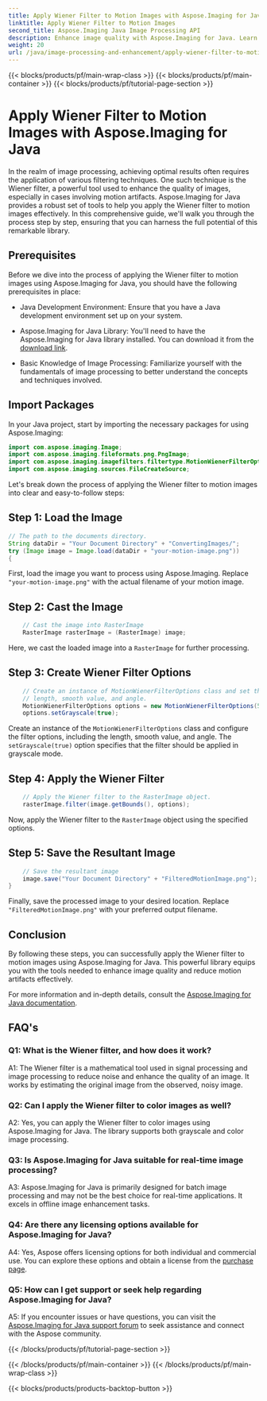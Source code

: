 ```yaml
---
title: Apply Wiener Filter to Motion Images with Aspose.Imaging for Java
linktitle: Apply Wiener Filter to Motion Images
second_title: Aspose.Imaging Java Image Processing API
description: Enhance image quality with Aspose.Imaging for Java. Learn to apply the Wiener filter to motion images step by step. Optimize your image processing.
weight: 20
url: /java/image-processing-and-enhancement/apply-wiener-filter-to-motion-images/
---
```


{{< blocks/products/pf/main-wrap-class >}}
{{< blocks/products/pf/main-container >}}
{{< blocks/products/pf/tutorial-page-section >}}

# Apply Wiener Filter to Motion Images with Aspose.Imaging for Java


In the realm of image processing, achieving optimal results often requires the application of various filtering techniques. One such technique is the Wiener filter, a powerful tool used to enhance the quality of images, especially in cases involving motion artifacts. Aspose.Imaging for Java provides a robust set of tools to help you apply the Wiener filter to motion images effectively. In this comprehensive guide, we'll walk you through the process step by step, ensuring that you can harness the full potential of this remarkable library.

## Prerequisites

Before we dive into the process of applying the Wiener filter to motion images using Aspose.Imaging for Java, you should have the following prerequisites in place:

- Java Development Environment: Ensure that you have a Java development environment set up on your system.

- Aspose.Imaging for Java Library: You'll need to have the Aspose.Imaging for Java library installed. You can download it from the [download link](https://releases.aspose.com/imaging/java/).

- Basic Knowledge of Image Processing: Familiarize yourself with the fundamentals of image processing to better understand the concepts and techniques involved.

## Import Packages

In your Java project, start by importing the necessary packages for using Aspose.Imaging:

```java
import com.aspose.imaging.Image;
import com.aspose.imaging.fileformats.png.PngImage;
import com.aspose.imaging.imagefilters.filtertype.MotionWienerFilterOptions;
import com.aspose.imaging.sources.FileCreateSource;
```

Let's break down the process of applying the Wiener filter to motion images into clear and easy-to-follow steps:

## Step 1: Load the Image

```java
// The path to the documents directory.
String dataDir = "Your Document Directory" + "ConvertingImages/";
try (Image image = Image.load(dataDir + "your-motion-image.png"))
{
```

First, load the image you want to process using Aspose.Imaging. Replace `"your-motion-image.png"` with the actual filename of your motion image.

## Step 2: Cast the Image

```java
    // Cast the image into RasterImage
    RasterImage rasterImage = (RasterImage) image;
```

Here, we cast the loaded image into a `RasterImage` for further processing.

## Step 3: Create Wiener Filter Options

```java
    // Create an instance of MotionWienerFilterOptions class and set the
    // length, smooth value, and angle.
    MotionWienerFilterOptions options = new MotionWienerFilterOptions(50, 9, 90);
    options.setGrayscale(true);
```

Create an instance of the `MotionWienerFilterOptions` class and configure the filter options, including the length, smooth value, and angle. The `setGrayscale(true)` option specifies that the filter should be applied in grayscale mode.

## Step 4: Apply the Wiener Filter

```java
    // Apply the Wiener filter to the RasterImage object.
    rasterImage.filter(image.getBounds(), options);
```

Now, apply the Wiener filter to the `RasterImage` object using the specified options.

## Step 5: Save the Resultant Image

```java
    // Save the resultant image
    image.save("Your Document Directory" + "FilteredMotionImage.png");
}
```

Finally, save the processed image to your desired location. Replace `"FilteredMotionImage.png"` with your preferred output filename.

## Conclusion

By following these steps, you can successfully apply the Wiener filter to motion images using Aspose.Imaging for Java. This powerful library equips you with the tools needed to enhance image quality and reduce motion artifacts effectively.

For more information and in-depth details, consult the [Aspose.Imaging for Java documentation](https://reference.aspose.com/imaging/java/).

## FAQ's

### Q1: What is the Wiener filter, and how does it work?

A1: The Wiener filter is a mathematical tool used in signal processing and image processing to reduce noise and enhance the quality of an image. It works by estimating the original image from the observed, noisy image.

### Q2: Can I apply the Wiener filter to color images as well?

A2: Yes, you can apply the Wiener filter to color images using Aspose.Imaging for Java. The library supports both grayscale and color image processing.

### Q3: Is Aspose.Imaging for Java suitable for real-time image processing?

A3: Aspose.Imaging for Java is primarily designed for batch image processing and may not be the best choice for real-time applications. It excels in offline image enhancement tasks.

### Q4: Are there any licensing options available for Aspose.Imaging for Java?

A4: Yes, Aspose offers licensing options for both individual and commercial use. You can explore these options and obtain a license from the [purchase page](https://purchase.aspose.com/buy).

### Q5: How can I get support or seek help regarding Aspose.Imaging for Java?

A5: If you encounter issues or have questions, you can visit the [Aspose.Imaging for Java support forum](https://forum.aspose.com/) to seek assistance and connect with the Aspose community.

{{< /blocks/products/pf/tutorial-page-section >}}

{{< /blocks/products/pf/main-container >}}
{{< /blocks/products/pf/main-wrap-class >}}

{{< blocks/products/products-backtop-button >}}
